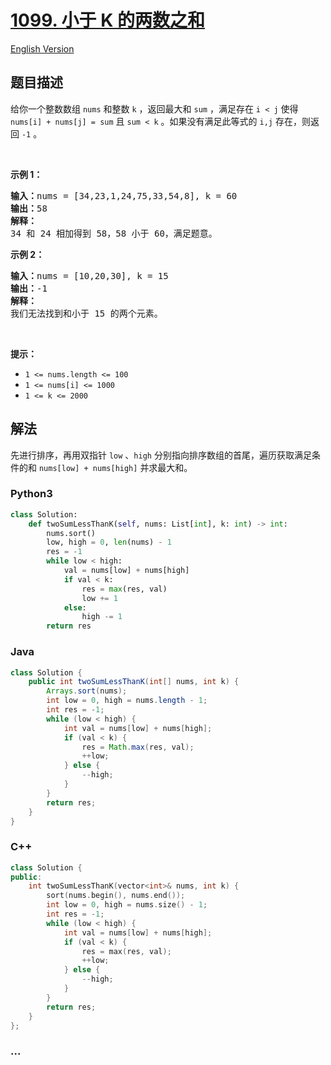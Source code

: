 # [1099. 小于 K 的两数之和](https://leetcode-cn.com/problems/two-sum-less-than-k)

[English Version](https://github.com/yanglr/leetcode-ac/blob/master/assets/1000-1099/1099.Two%20Sum%20Less%20Than%20K/README_EN.md)

## 题目描述

<!-- 这里写题目描述 -->

<p>给你一个整数数组 <code>nums</code> 和整数 <code>k</code> ，返回最大和 <code>sum</code> ，满足存在 <code>i < j</code> 使得 <code>nums[i] + nums[j] = sum</code> 且 <code>sum < k</code> 。如果没有满足此等式的 <code>i,j</code> 存在，则返回 <code>-1</code> 。</p>

<p> </p>

<p><strong>示例 1：</strong></p>

<pre>
<strong>输入：</strong>nums = [34,23,1,24,75,33,54,8], k = 60
<strong>输出：</strong>58
<strong>解释：</strong>
34 和 24 相加得到 58，58 小于 60，满足题意。
</pre>

<p><strong>示例 2：</strong></p>

<pre>
<strong>输入：</strong>nums = [10,20,30], k = 15
<strong>输出：</strong>-1
<strong>解释：</strong>
我们无法找到和小于 15 的两个元素。</pre>

<p> </p>

<p><strong>提示：</strong></p>

<ul>
	<li><code>1 <= nums.length <= 100</code></li>
	<li><code>1 <= nums[i] <= 1000</code></li>
	<li><code>1 <= k <= 2000</code></li>
</ul>


## 解法

<!-- 这里可写通用的实现逻辑 -->

先进行排序，再用双指针 `low` 、`high` 分别指向排序数组的首尾，遍历获取满足条件的和 `nums[low] + nums[high]` 并求最大和。

<!-- tabs:start -->

### **Python3**

<!-- 这里可写当前语言的特殊实现逻辑 -->

```python
class Solution:
    def twoSumLessThanK(self, nums: List[int], k: int) -> int:
        nums.sort()
        low, high = 0, len(nums) - 1
        res = -1
        while low < high:
            val = nums[low] + nums[high]
            if val < k:
                res = max(res, val)
                low += 1
            else:
                high -= 1
        return res
```

### **Java**

<!-- 这里可写当前语言的特殊实现逻辑 -->

```java
class Solution {
    public int twoSumLessThanK(int[] nums, int k) {
        Arrays.sort(nums);
        int low = 0, high = nums.length - 1;
        int res = -1;
        while (low < high) {
            int val = nums[low] + nums[high];
            if (val < k) {
                res = Math.max(res, val);
                ++low;
            } else {
                --high;
            }
        }
        return res;
    }
}
```

### **C++**

```cpp
class Solution {
public:
    int twoSumLessThanK(vector<int>& nums, int k) {
        sort(nums.begin(), nums.end());
        int low = 0, high = nums.size() - 1;
        int res = -1;
        while (low < high) {
            int val = nums[low] + nums[high];
            if (val < k) {
                res = max(res, val);
                ++low;
            } else {
                --high;
            }
        }
        return res;
    }
};
```

### **...**

```

```

<!-- tabs:end -->
